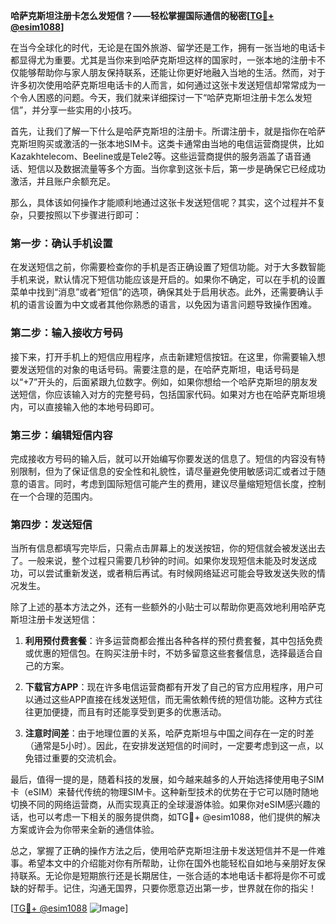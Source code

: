 **哈萨克斯坦注册卡怎么发短信？——轻松掌握国际通信的秘密[[TG💪+ @esim1088](https://t.me/s/esim1088)]**

在当今全球化的时代，无论是在国外旅游、留学还是工作，拥有一张当地的电话卡都显得尤为重要。尤其是当你来到哈萨克斯坦这样的国家时，一张本地的注册卡不仅能够帮助你与家人朋友保持联系，还能让你更好地融入当地的生活。然而，对于许多初次使用哈萨克斯坦电话卡的人而言，如何通过这张卡发送短信却常常成为一个令人困惑的问题。今天，我们就来详细探讨一下“哈萨克斯坦注册卡怎么发短信”，并分享一些实用的小技巧。

首先，让我们了解一下什么是哈萨克斯坦的注册卡。所谓注册卡，就是指你在哈萨克斯坦购买或激活的一张本地SIM卡。这类卡通常由当地的电信运营商提供，比如Kazakhtelecom、Beeline或是Tele2等。这些运营商提供的服务涵盖了语音通话、短信以及数据流量等多个方面。当你拿到这张卡后，第一步是确保它已经成功激活，并且账户余额充足。

那么，具体该如何操作才能顺利地通过这张卡发送短信呢？其实，这个过程并不复杂，只要按照以下步骤进行即可：

### **第一步：确认手机设置**
在发送短信之前，你需要检查你的手机是否正确设置了短信功能。对于大多数智能手机来说，默认情况下短信功能应该是开启的。如果你不确定，可以在手机的设置菜单中找到“消息”或者“短信”的选项，确保其处于启用状态。此外，还需要确认手机的语言设置为中文或者其他你熟悉的语言，以免因为语言问题导致操作困难。

### **第二步：输入接收方号码**
接下来，打开手机上的短信应用程序，点击新建短信按钮。在这里，你需要输入想要发送短信的对象的电话号码。需要注意的是，在哈萨克斯坦，电话号码是以“+7”开头的，后面紧跟九位数字。例如，如果你想给一个哈萨克斯坦的朋友发送短信，你应该输入对方的完整号码，包括国家代码。如果对方也在哈萨克斯坦境内，可以直接输入他的本地号码即可。

### **第三步：编辑短信内容**
完成接收方号码的输入后，就可以开始编写你要发送的信息了。短信的内容没有特别限制，但为了保证信息的安全性和礼貌性，请尽量避免使用敏感词汇或者过于随意的语言。同时，考虑到国际短信可能产生的费用，建议尽量缩短短信长度，控制在一个合理的范围内。

### **第四步：发送短信**
当所有信息都填写完毕后，只需点击屏幕上的发送按钮，你的短信就会被发送出去了。一般来说，整个过程只需要几秒钟的时间。如果你发现短信未能及时发送成功，可以尝试重新发送，或者稍后再试。有时候网络延迟可能会导致发送失败的情况发生。

除了上述的基本方法之外，还有一些额外的小贴士可以帮助你更高效地利用哈萨克斯坦注册卡发送短信：

1. **利用预付费套餐**：许多运营商都会推出各种各样的预付费套餐，其中包括免费或优惠的短信包。在购买注册卡时，不妨多留意这些套餐信息，选择最适合自己的方案。
   
2. **下载官方APP**：现在许多电信运营商都有开发了自己的官方应用程序，用户可以通过这些APP直接在线发送短信，而无需依赖传统的短信功能。这种方式往往更加便捷，而且有时还能享受到更多的优惠活动。

3. **注意时间差**：由于地理位置的关系，哈萨克斯坦与中国之间存在一定的时差（通常是5小时）。因此，在安排发送短信的时间时，一定要考虑到这一点，以免错过重要的交流机会。

最后，值得一提的是，随着科技的发展，如今越来越多的人开始选择使用电子SIM卡（eSIM）来替代传统的物理SIM卡。这种新型技术的优势在于它可以随时随地切换不同的网络运营商，从而实现真正的全球漫游体验。如果你对eSIM感兴趣的话，也可以考虑一下相关的服务提供商，如TG💪+ @esim1088，他们提供的解决方案或许会为你带来全新的通信体验。

总之，掌握了正确的操作方法之后，使用哈萨克斯坦注册卡发送短信并不是一件难事。希望本文中的介绍能对你有所帮助，让你在国外也能轻松自如地与亲朋好友保持联系。无论你是短期旅行还是长期居住，一张合适的本地电话卡都将是你不可或缺的好帮手。记住，沟通无国界，只要你愿意迈出第一步，世界就在你的指尖！

[[TG💪+ @esim1088](https://t.me/s/esim1088) ![Image](https://i.postimg.cc/4NQfJmqS/Snipaste-2025-05-13-00-14-12.png)]